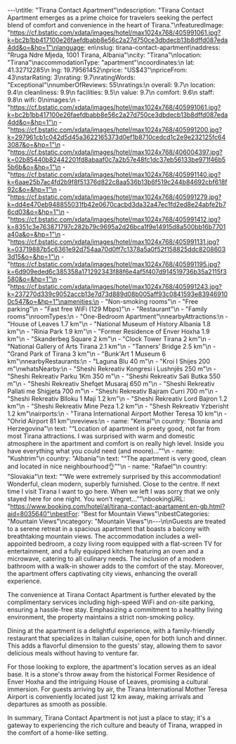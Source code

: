 ---\ntitle: "Tirana Contact Apartment"\ndescription: "Tirana Contact Apartment emerges as a prime choice for travelers seeking the perfect blend of comfort and convenience in the heart of Tirana."\nfeaturedImage: "https://cf.bstatic.com/xdata/images/hotel/max1024x768/405991061.jpg?k=bc2b1bb417100e26faefdbabb8e56c2a27d750ce3dbdecb13b8dffd087eda4dd&o=&hp=1"\nlanguage: en\nslug: tirana-contact-apartment\naddress: "Rruga Ndre Mjeda, 1001 Tirana, Albania"\ncity: "Tirana"\nlocation: "Tirana"\naccommodationType: "apartment"\ncoordinates:\n  lat: 41.32712285\n  lng: 19.79561452\nprice: "US$43"\npriceFrom: 43\nstarRating: 3\nrating: 9.7\nratingWords: "Exceptional"\nnumberOfReviews: 55\nratings:\n  overall: 9.7\n  location: 9.4\n  cleanliness: 9.9\n  facilities: 9.5\n  value: 9.7\n  comfort: 9.6\n  staff: 9.8\n  wifi: 0\nimages:\n  - "https://cf.bstatic.com/xdata/images/hotel/max1024x768/405991061.jpg?k=bc2b1bb417100e26faefdbabb8e56c2a27d750ce3dbdecb13b8dffd087eda4dd&o=&hp=1"\n  - "https://cf.bstatic.com/xdata/images/hotel/max1024x768/405991200.jpg?k=297961cb1c042d5d45a3622165373d0ef1b8710cedcd1c2e9e232125fc643087&o=&hp=1"\n  - "https://cf.bstatic.com/xdata/images/hotel/max1024x768/406004397.jpg?k=02b85440b82442201fd8abaaf0c7a2b57e48fc1dc37eb56133be971f46b55b6b&o=&hp=1"\n  - "https://cf.bstatic.com/xdata/images/hotel/max1024x768/405991140.jpg?k=6aae25b7ac4fd2b9f8f51376d822c8aa536b13b6f519c244b84692cbf618f92c&o=&hp=1"\n  - "https://cf.bstatic.com/xdata/images/hotel/max1024x768/405991279.jpg?k=dd4e470eb948855031fb42e0670cacbd3da32a47ec1fd2ed8e24abfe2b76cd03&o=&hp=1"\n  - "https://cf.bstatic.com/xdata/images/hotel/max1024x768/405991412.jpg?k=8351c3e763871797c282b79c9695a2d26bca1f9e14915d8a500bb16b7701a40a&o=&hp=1"\n  - "https://cf.bstatic.com/xdata/images/hotel/max1024x768/405991131.jpg?k=03719887b5c6361e92d754aa70d0ff7c1378a5a0f52f158825ddc82086033d15&o=&hp=1"\n  - "https://cf.bstatic.com/xdata/images/hotel/max1024x768/405991195.jpg?k=6d909eded6c385358a171292343f88f6e4af5f407d914519736b35a2115f3580&o=&hp=1"\n  - "https://cf.bstatic.com/xdata/images/hotel/max1024x768/405991243.jpg?k=237270d339c9052accb13e7d73d889d08b005aff93c0841593e839469100c547&o=&hp=1"\namenities:\n  - "Non-smoking rooms"\n  - "Free parking"\n  - "Fast free WiFi (129 Mbps)"\n  - "Restaurant"\n  - "Family rooms"\nroomTypes:\n  - "One-Bedroom Apartment"\nnearbyAttractions:\n  - "House of Leaves 1.7 km"\n  - "National Museum of History Albania 1.8 km"\n  - "Rinia Park 1.9 km"\n  - "Former Residence of Enver Hoxha 1.9 km"\n  - "Skanderbeg Square 2 km"\n  - "Clock Tower Tirana 2 km"\n  - "National Gallery of Arts Tirana 2.1 km"\n  - "Tanners' Bridge 2.5 km"\n  - "Grand Park of Tirana 3 km"\n  - "Bunk'Art 1 Museum 6 km"\nnearbyRestaurants:\n  - "Laguna Blu 40 m"\n  - "Kroi I Shijes 200 m"\nwhatsNearby:\n  - "Sheshi Rekreativ Kongresi i Lushnjës 250 m"\n  - "Sheshi Rekreativ Parku 1Km 350 m"\n  - "Sheshi Rekreativ Sali Butka 550 m"\n  - "Sheshi Rekreativ Shefqet Musaraj 650 m"\n  - "Sheshi Rekreativ Pallati me Shigjeta 700 m"\n  - "Sheshi Rekreativ Bajram Curri 700 m"\n  - "Sheshi Rekreativ Blloku 1 Maji 1.2 km"\n  - "Sheshi Rekreativ Lord Bajron 1.2 km"\n  - "Sheshi Rekreativ Mine Peza 1.2 km"\n  - "Shesh Rekreativ Yzberisht 1.2 km"\nairports:\n  - "Tirana International Airport Mother Teresa 10 km"\n  - "Ohrid Airport 81 km"\nreviews:\n  - name: "Kemal"\n    country: "Bosnia and Herzegovina"\n    text: "“Location of apartment is preety good, not far from most Tirana attractions. I was surprised with warm and domestic atmosphere in the apartment and comfort is on really high level. Inside you have everything what you could need (and moore)...”"\n  - name: "Kushtrim"\n    country: "Albania"\n    text: "“The apartment is very good, clean and located in nice neighbourhood👌”"\n  - name: "Rafael"\n    country: "Slovakia"\n    text: "“We were extremely surprised by this accommodation! Wonderful, clean modern, superbly furnished. Close to the centre. If next time I visit Tirana I want to go here. When we left I was sorry that we only stayed here for one night. You won't regret...”"\nbookingURL: "https://www.booking.com/hotel/al/tirana-contact-apartament.en-gb.html?aid=8035640"\nbestFor: "Best for Mountain Views"\nbestCategories: "Mountain Views"\ncategory: "Mountain Views"\n---\n\nGuests are treated to a serene retreat in a spacious apartment that boasts a balcony with breathtaking mountain views. The accommodation includes a well-appointed bedroom, a cozy living room equipped with a flat-screen TV for entertainment, and a fully equipped kitchen featuring an oven and a microwave, catering to all culinary needs. The inclusion of a modern bathroom with a walk-in shower adds to the comfort of the stay. Moreover, the apartment offers captivating city views, enhancing the overall experience.

The convenience at Tirana Contact Apartment is further elevated by the complimentary services including high-speed WiFi and on-site parking, ensuring a hassle-free stay. Emphasizing a commitment to a healthy living environment, the property maintains a strict non-smoking policy.

Dining at the apartment is a delightful experience, with a family-friendly restaurant that specializes in Italian cuisine, open for both lunch and dinner. This adds a flavorful dimension to the guests' stay, allowing them to savor delicious meals without having to venture far.

For those looking to explore, the apartment's location serves as an ideal base. It is a stone's throw away from the historical Former Residence of Enver Hoxha and the intriguing House of Leaves, promising a cultural immersion. For guests arriving by air, the Tirana International Mother Teresa Airport is conveniently located just 12 km away, making arrivals and departures as smooth as possible.

In summary, Tirana Contact Apartment is not just a place to stay; it's a gateway to experiencing the rich culture and beauty of Tirana, wrapped in the comfort of a home-like setting.